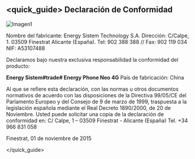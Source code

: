 ## <quick_guide> Declaración de Conformidad

![Imagen1](http://static.energysistem.com/images/manuals/39976/5499406586b11.jpg)

Nombre del fabricante:
Energy Sistem Technology S.A.
Dirección: C/Calpe, 1.
03509 Finestrat Alicante (España).
Tel: 902 388 388 // Fax: 902 119 034
NIF: A53107488

Declaramos bajo nuestra exclusiva responsabilidad la conformidad del producto:

**Energy Sistem#trade# Energy Phone Neo 4G**
País de fabricación: China

Al que se refiere esta declaración, con las normas u otros documentos normativos de acuerdo con las disposiciones de la Directiva 99/05/CE del Parlamento Europeo y del Consejo de 9 de marzo de 1999, traspuesta a la legislación española mediante el Real Decreto 1890/2000, de 20 de Noviembre.
Usted puede solicitar una copia de la declaración de conformidad en: C/ Calpe, 1 – 03509 Finestrat - Alicante (España) Tel. +34 966 831 058

Finestrat, 01 de noviembre de 2015

</quick_guide>

